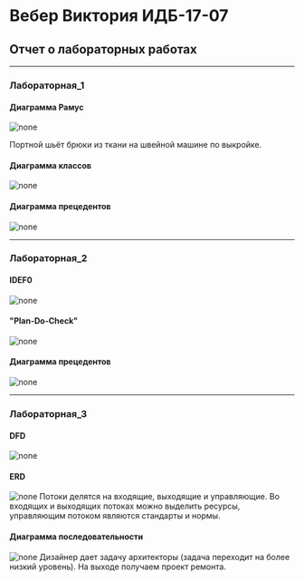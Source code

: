 # Вебер Виктория ИДБ-17-07
## Отчет о лабораторных работах
***
### Лабораторная_1
#### Диаграмма Рамус
![none](https://github.com/viveber/VeberVA/blob/main/lab1/диаграмма%20рамус.png)

Портной шьёт брюки из ткани на швейной машине по выкройке.

#### Диаграмма классов
![none](https://github.com/viveber/VeberVA/blob/main/lab1/диаграмма%20классов.png)

#### Диаграмма прецедентов
![none](https://github.com/viveber/VeberVA/blob/main/lab1/диаграмма%20прецедентов.png)

***
### Лабораторная_2
#### IDEF0
![none](https://github.com/viveber/VeberVA/blob/main/lab2/рамус1.png)

#### "Plan-Do-Check"
![none](https://github.com/viveber/VeberVA/blob/main/lab2/рамус2.png)

#### Диаграмма прецедентов
![none](https://github.com/viveber/VeberVA/blob/main/lab2/даиграмма%20прецедентов.png)
***
### Лабораторная_3
#### DFD
![none](https://github.com/viveber/VeberVA/blob/main/lab3/рамус1.png)

#### ERD
![none](https://github.com/viveber/VeberVA/blob/main/lab3/erd.png)
Потоки делятся на входящие, выходящие и управляющие. Во входящих и выходящих потоках можно выделить ресурсы, управляющим потоком являются стандарты и нормы.

#### Диаграмма последовательности
![none](https://github.com/viveber/VeberVA/blob/main/lab3/даиграмма.png)
Дизайнер дает задачу архитекторы (задача переходит на более низкий уровень). На выходе получаем проект ремонта.
